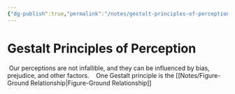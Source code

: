 ```yaml
---
{"dg-publish":true,"permalink":"/notes/gestalt-principles-of-perception/"}
---
```



# Gestalt Principles of Perception

 Our perceptions are not infallible, and they can be influenced by bias, prejudice, and other factors.
 
 One Gestalt principle is the [[Notes/Figure-Ground Relationship\|Figure-Ground Relationship]]

  